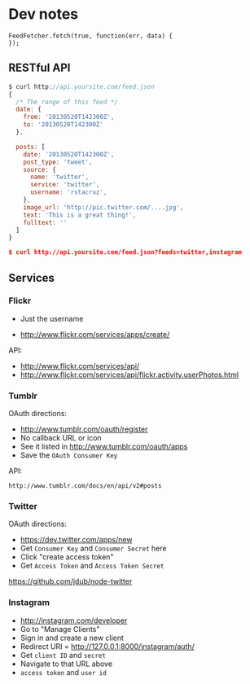 Dev notes
=========

    FeedFetcher.fetch(true, function(err, data) {
    });

RESTful API
-----------

``` javascript
$ curl http://api.yoursite.com/feed.json
{
  /* The range of this feed */
  date: {
    from: '20130520T142300Z',
    to: '20130520T142300Z'
  },

  posts: [
    date: '20130520T142300Z',
    post_type: 'tweet',
    source: {
      name: 'twitter',
      service: 'twitter',
      username: 'rstacruz',
    },
    image_url: 'http://pic.twitter.com/....jpg',
    text: 'This is a great thing!',
    fulltext: ''
  ]
}
```

``` json
$ curl http://api.yoursite.com/feed.json?feeds=twitter,instagram
```


Services
--------

### Flickr

 * Just the username

 * http://www.flickr.com/services/apps/create/

API:

 * http://www.flickr.com/services/api/
 * http://www.flickr.com/services/api/flickr.activity.userPhotos.html

### Tumblr

OAuth directions:

 * http://www.tumblr.com/oauth/register
 * No callback URL or icon
 * See it listed in http://www.tumblr.com/oauth/apps
 * Save the `OAuth Consumer Key`

API:

    http://www.tumblr.com/docs/en/api/v2#posts

### Twitter

OAuth directions:

 * https://dev.twitter.com/apps/new
 * Get `Consumer Key` and `Consumer Secret` here
 * Click "create access token"
 * Get `Access Token` and `Access Token Secret`

https://github.com/jdub/node-twitter

### Instagram

 * http://instagram.com/developer
 * Go to "Manage Clients"
 * Sign in and create a new client
 * Redirect URI = http://127.0.0.1:8000/instagram/auth/
 * Get `client ID` and `secret`
 * Navigate to that URL above
 * `access token` and `user id`
